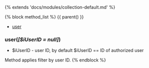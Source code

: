 {% extends 'docs/modules/collection-default.md' %}

{% block method_list %}
{{ parent() }}

* [user](#user)

### user(_[$iUserID = null]_)
  * $iUserID - user ID, by default $iUserID == ID of authorized user

Method applies filter by user ID.
{% endblock %}